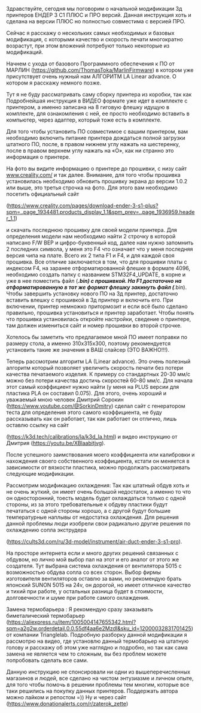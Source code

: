 
Здравствуйте, сегодня мы поговорим о начальной модификации 3д принтеров ЕНДЕР 3 С1 ПЛЮС и ПРО версий. 
Данная инструкция хоть и сделана на версии ПЛЮС но полностью совместима с версией ПРО. 

Сейчас я расскажу о нескольких самых необходимых и базовых модификация, с которыми качество и скорость печати многократно возрастут, при этом вложений потребуют только некоторые из модификаций. 

Начнем с ухода от базового Программного обеспечения к ПО от МАРЛИН (https://github.com/ThomasToka/MarlinFirmware)  в котором уже присутствует очень нужный нам АЛГОРИТМ LA Linear advance. О котором я расскажу немного позже. 

Тут я не буду рассматривать саму сборку принтера из коробки, так как Подробнейшая инструкция в ВИДЕО формате уже идет в комплекте с принтером, а именно записана на 8 гиговую флешку идущую в комплекте, для ознакомления с ней, ее просто необходимо вставить в компьютер, через адаптер, который тоже есть в комплекте. 

Для того чтобы установить ПО совместимое с вашим принтером, вам необходимо включить питание принтера дождаться полной загрузки штатного ПО, после, в правом нижнем углу нажать на шестеренку, после в правом верхнем углу нажать на «О», как ни странно это информация о принтере.

На фото вы видите информацию о принтере до прошивки, с низу сайт www.creality.com/ и так далее.
 Внимание, для того чтобы прошивка установилась необходимо обновить прошивку экрана до версии 1.0.2 или выше, это третья строчка на фото. Для этого вам необходимо посетить официальный сайт 
 
 (https://www.creality.com/pages/download-ender-3-s1-plus?spm=..page_1934481.products_display_1.1&spm_prev=..page_1936959.header_1.1) 
 
и скачать последнюю прошивку для своей модели принтера.
Для определения модели нам необходимо найти 2 строчку в которой написано F/W BEP и цифро-буквенный код, далее нам нужно запомнить 2 последних символа, у меня это F4 что означает что у меня последняя версия чипа на плате. Всего их 2 типа F1 и F4, и для каждой своя прошивка. Все отличие заключается в том, что для прошивки платы с индексом F4, на заранее отформатированной флешке в формате 4096, необходимо создать папку с названием STM32F4_UPDATE,  в корне и уже в нее поместить файл (***.bin) с прошивкой. На F1 достаточно на отформатированную в тот же формат флешку закинуть файл (***.bin). Чтобы завершить установку нового ПО на 3д принтер, достаточно вставить влешку с прошивкой в 3д принтер и включить его. При включении, принтер немножко притормозит и если всё было сделано правильно, прошивка установиться и принтер заработает. Чтобы понять что прошивка установилась откройте настройки, сведение о принтере, там должен измениться сайт и номер прошивки во второй строчке. 

Хотелось бы заметить что предлагаемое мной ПО имеет поправки по размеру стола, а именно 310х315х300, поэтому рекомендуется установить такие же значения в ВАШ слайсер (ЭТО ВАЖНО!!!).

 Теперь рассмотрим алгоритм LA (Linear advance). Это очень полезный алгоритм который позволяет увеличить скорость печати без потери качества печатаемого изделия. К примеру со стандартных 20-30 мм/с можно без потери качества достичь скоростей 60-80 мм/с. 
Для начала этот самый коэффициент нужно найти (у меня на PLUS версии для пластика PLA он составил 0.075). Для этого, очень хороший и уважаемый мною человек Дмитрий Сорокин (https://www.youtube.com/@SorkinDmitry) сделал сайт с генератором теста для определения этого самого коэффициента, не буду рассказывать как он работает, так как работает он отлично, лишь оставлю ссылку на сайт 

(https://k3d.tech/calibrations/la/k3d_la.html) 
и видео инструкцию от Дмитрия (https://youtu.be/XBlaabitjvg).

После успешного заимствования моего коэффициента или калибровки и нахождения своего собственного коэффициента, кстати он меняется в зависимости от вязкости пластика, можно продолжать рассматривать следующие модификации. 

Рассмотрим модификацию охлаждения:
Так как штатный обдув хоть и не очень жуткий, он имеет очень большой недостаток, а именно то что он односторонний, тоесть модель будет охлаждаться только с одной стороны, из за этого требовательные к обдуву пластики будут печататься с одной стороны хорошо, а с другой будут большие температурные наплывы от недостатка охлаждения. Для решения данной проблемы люди изобрели свои радикально другие решения по охлаждению сопла экструдера 

(https://cults3d.com/ru/3d-model/instrument/air-duct-ender-3-s1-pro).

На просторе  интернета если и много других решений связанных с обдувом, но лично мой выбор пал на этот и его аналог от этого же создателя.
 Тут выбрана система охлаждения от вентилятора 5015 с возможностью обдува сопла со всех сторон. Выбор фирмы изготовителя вентиляторов оставлю за вами, но рекомендую брать японский SUNON 5015 на 24v, он дорогой, но имеет отличное качество и тихий при работе, у остальных разница будет в стоимости, долговечности и шуме при работе самого охлаждения.

Замена термобарьера :
Я рекомендую сразу заказывать биметалический термобарьер 
(https://aliexpress.ru/item/1005004147655342.html?spm=a2g2w.orderdetail.0.0.55df4aa6e2MzdI&sku_id=12000032831701425) 
от компании Trianglelab. Подробную разборку данной модификации я рассмотрю на видео, где установлю данный термобарьер на штатную голову и расскажу об этом уже наглядно  и подробно, но так как сама замена не является чем то сложным, вы без проблем можете попробовать сделать все  сами.


Данную инструкцию не спонсировали ни одни из вышеперечисленных магазинов и людей, все сделано на чистом энтузиазме и личном опыте, для того чтобы помочь в решении проблемы тем многим, которые все таки решились на покупку данных принтеров. 
Поддержать автора можно лайком и репостом =))
Ну и через сайт (https://www.donationalerts.com/r/zaterok_zette) 

 
